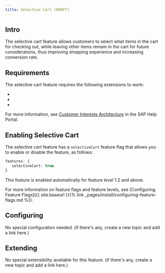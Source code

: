 ```yaml
---
title: Selective Cart (DRAFT)
---
```


## Intro

The selective cart feature allows customers to select what items in the cart for checking out, while leaving other items remain in the cart for future considerations, thus improving shopping experience and increasing conversion rate.

## Requirements

The selective cart feature requires the following extensions to work:

- 
- 
- 

For more information, see [Customer Interests Architecture](https://help.sap.com/viewer/4c33bf189ab9409e84e589295c36d96e/1905/en-US/f096456e586c44a29bd833a88536855a.html) in the SAP Help Portal.

## Enabling Selective Cart

The selective cart feature has a `selectiveCart` feature flag that allows you to enable or disable the feature, as follows:

```typescript
features: {
   selectiveCart: true
}
```

This feature is enabled automatically for feature level 1.2 and above.

For more information on feature flags and feature levels, see [Configuring Feature Flags]({{ site.baseurl }}{% link _pages/install/configuring-feature-flags.md %}).


## Configuring

No special configuration needed. (if there's any, create a new topic and add a link here.)


## Extending

No special extensibility available for this feature. (if there's any, create a new topic and add a link here.)

